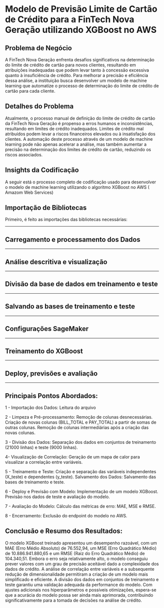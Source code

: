 # Modelo de Previsão Limite de Cartão de Crédito para a FinTech Nova Geração utilizando XGBoost no AWS

## Problema de Negócio
A FinTech Nova Geração enfrenta desafios significativos na determinação do limite de crédito de cartão para novos clientes, resultando em atribuições inadequadas que podem levar tanto à concessão excessiva quanto à insuficiência de crédito. Para melhorar a precisão e eficiência dessa análise, a instituição busca desenvolver um modelo de machine learning que automatize o processo de determinação do limite de crédito de cartão para cada cliente.

## Detalhes do Problema
Atualmente, o processo manual de definição do limite de crédito de cartão da FinTech Nova Geração é propenso a erros humanos e inconsistências, resultando em limites de crédito inadequados. Limites de crédito mal atribuídos podem levar a riscos financeiros elevados ou à insatisfação dos clientes. A automação deste processo através de um modelo de machine learning pode não apenas acelerar a análise, mas também aumentar a precisão na determinação dos limites de crédito de cartão, reduzindo os riscos associados.

## Insights da Codificação
A seguir está o processo completo de codificação usado para desenvolver o modelo de machine learning utilizando o algoritmo XGBoost no AWS ( Amazom Web Services)

## Importação de Bibliotecas
Primeiro, é feito as importações das bibliotecas necessárias:

------------------------------

## Carregamento e processamento dos Dados

------------------------------

## Análise descritiva e visualização

-------------------------

## Divisão da base de dados em treinamento e teste

--------------------------

## Salvando as bases de treinamento e teste

-------------------------

## Configurações SageMaker

---------------------

## Treinamento do XGBoost

-----------------------

## Deploy, previsões e avaliação
-------------------------------


## Principais Pontos Abordados:
1 - Importação dos Dados:
Leitura do arquivo

2 - Limpeza e Pré-processamento:
Remoção de colunas desnecessárias.
Criação de novas colunas (BILL_TOTAL e PAY_TOTAL) a partir de somas de outras colunas.
Remoção de colunas intermediárias após a criação das novas colunas.

 3 - Divisão dos Dados:
Separação dos dados em conjuntos de treinamento (21000 linhas) e teste (9000 linhas).

4- Visualização de Correlação:
Geração de um mapa de calor para visualizar a correlação entre variáveis.

5 - Treinamento e Teste:
Criação e separação das variáveis independentes (X_teste) e dependentes (y_teste).
Salvamento dos Dados:
Salvamento das bases de treinamento e teste.

6 - Deploy e Previsão com Modelo:
Implementação de um modelo XGBoost.
Previsão nos dados de teste e avaliação do modelo.

7 - Avaliação do Modelo:
Cálculo das métricas de erro: MAE, MSE e RMSE.

8 - Encerramento:
Exclusão do endpoint do modelo no AWS.


## Conclusão e Resumo dos Resultados:

O modelo XGBoost treinado apresentou um desempenho razoável, com um MAE (Erro Médio Absoluto) de 76.552,94, um MSE (Erro Quadrático Médio) de 10.886.941.880,65 e um RMSE (Raiz do Erro Quadrático Médio) de 104.340,51. Embora o erro seja relativamente alto, o modelo conseguiu prever valores com um grau de precisão aceitável dado a complexidade dos dados de crédito.
A análise de correlação entre variáveis e a subsequente redução de dimensionalidade permitiram a criação de um modelo mais simplificado e eficiente. A divisão dos dados em conjuntos de treinamento e teste garantiu uma validação adequada da performance do modelo.
Com ajustes adicionais nos hiperparâmetros e possíveis otimizações, espera-se que a acurácia do modelo possa ser ainda mais aprimorada, contribuindo significativamente para a tomada de decisões na análise de crédito.
